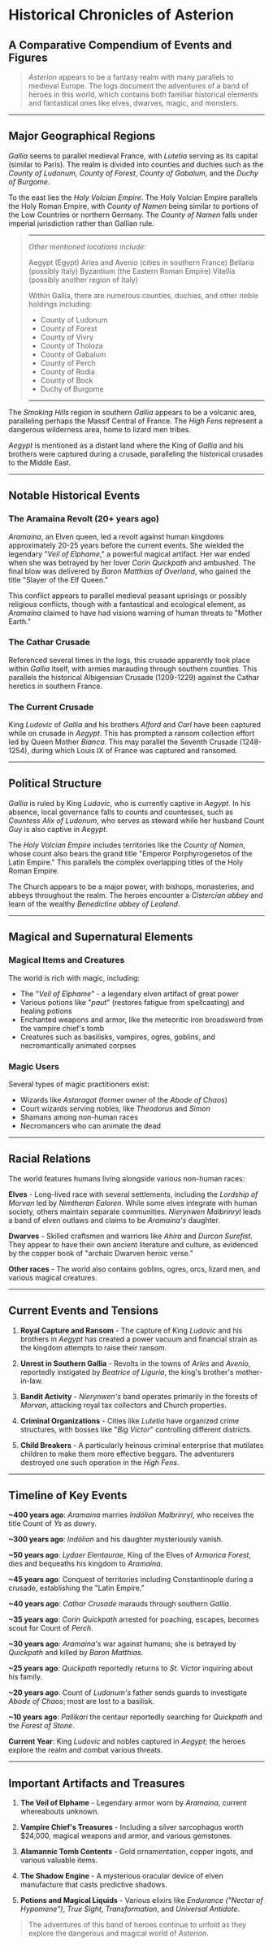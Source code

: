 # Historical Chronicles of Asterion

## A Comparative Compendium of Events and Figures

> *Asterion* appears to be a fantasy realm with many parallels to medieval Europe. The logs document the adventures of a band of heroes in this world, which contains both familiar historical elements and fantastical ones like elves, dwarves, magic, and monsters.

---

## Major Geographical Regions

*Gallia* seems to parallel medieval France, with *Lutetia* serving as its capital (similar to Paris). The realm is divided into counties and duchies such as the *County of Ludonum*, *County of Forest*, *County of Gabalum*, and the *Duchy of Burgome*.

To the east lies the *Holy Volcian Empire*. The Holy Volcian Empire parallels the Holy Roman Empire, with *County of Namen* being similar to portions of the Low Countries or northern Germany. The *County of Namen* falls under imperial jurisdiction rather than Gallian rule.

> ---
> *Other mentioned locations include:*
>
> Aegypt (Egypt)
> Arles and Avenio (cities in southern France)
> Bellaria (possibly Italy)
> Byzantium (the Eastern Roman Empire)
> Vitellia (possibly another region of Italy)
>
> Within Gallia, there are numerous counties, duchies, and other noble holdings including:
>
> * County of Ludonum
> * County of Forest
> * County of Vivry
> * County of Tholoza
> * County of Gabalum
> * County of Perch
> * County of Rodia
> * County of Bock
> * Duchy of Burgome
>
> ---

The *Smoking Hills* region in southern *Gallia* appears to be a volcanic area, paralleling perhaps the Massif Central of France. The *High Fens* represent a dangerous wilderness area, home to lizard men tribes.

*Aegypt* is mentioned as a distant land where the King of *Gallia* and his brothers were captured during a crusade, paralleling the historical crusades to the Middle East.

---

## Notable Historical Events

### The Aramaina Revolt (20+ years ago)

*Aramaina*, an Elven queen, led a revolt against human kingdoms approximately 20-25 years before the current events. She wielded the legendary "*Veil of Elphame*," a powerful magical artifact. Her war ended when she was betrayed by her lover *Corin Quickpath* and ambushed. The final blow was delivered by *Baron Matthias of Overland*, who gained the title "Slayer of the Elf Queen."

This conflict appears to parallel medieval peasant uprisings or possibly religious conflicts, though with a fantastical and ecological element, as *Aramaina* claimed to have had visions warning of human threats to "Mother Earth."

### The Cathar Crusade

Referenced several times in the logs, this crusade apparently took place within *Gallia* itself, with armies marauding through southern counties. This parallels the historical Albigensian Crusade (1209-1229) against the Cathar heretics in southern France.

### The Current Crusade

King *Ludovic* of *Gallia* and his brothers *Alford* and *Carl* have been captured while on crusade in *Aegypt*. This has prompted a ransom collection effort led by Queen Mother *Bianca*. This may parallel the Seventh Crusade (1248-1254), during which Louis IX of France was captured and ransomed.

---

## Political Structure

*Gallia* is ruled by King *Ludovic*, who is currently captive in *Aegypt*. In his absence, local governance falls to counts and countesses, such as *Countess Alix of Ludonum*, who serves as steward while her husband Count *Guy* is also captive in *Aegypt*.

The *Holy Volcian Empire* includes territories like the *County of Namen*, whose count also bears the grand title "Emperor Porphyrogenetos of the Latin Empire." This parallels the complex overlapping titles of the Holy Roman Empire.

The Church appears to be a major power, with bishops, monasteries, and abbeys throughout the realm. The heroes encounter a *Cistercian abbey* and learn of the wealthy *Benedictine abbey of Lealand*.

---

## Magical and Supernatural Elements

### Magical Items and Creatures

The world is rich with magic, including:

* The "*Veil of Elphame*" - a legendary elven artifact of great power
* Various potions like "*paut*" (restores fatigue from spellcasting) and healing potions
* Enchanted weapons and armor, like the meteoritic iron broadsword from the vampire chief's tomb
* Creatures such as basilisks, vampires, ogres, goblins, and necromantically animated corpses

### Magic Users

Several types of magic practitioners exist:

* Wizards like *Astaragat* (former owner of the *Abode of Chaos*)
* Court wizards serving nobles, like *Theodorus* and *Simon*
* Shamans among non-human races
* Necromancers who can animate the dead

---

## Racial Relations

The world features humans living alongside various non-human races:

**Elves** - Long-lived race with several settlements, including the *Lordship of Morvan* led by *Nimtheran Ealoren*. While some elves integrate with human society, others maintain separate communities. *Nierynwen Malbrinryl* leads a band of elven outlaws and claims to be *Aramaina's* daughter.

**Dwarves** - Skilled craftsmen and warriors like *Ahira* and *Durcon Surefist*. They appear to have their own ancient literature and culture, as evidenced by the copper book of "archaic Dwarven heroic verse."

**Other races** - The world also contains goblins, ogres, orcs, lizard men, and various magical creatures.

---

## Current Events and Tensions

1. **Royal Capture and Ransom** - The capture of King *Ludovic* and his brothers in *Aegypt* has created a power vacuum and financial strain as the kingdom attempts to raise their ransom.

2. **Unrest in Southern Gallia** - Revolts in the towns of *Arles* and *Avenio*, reportedly instigated by *Beatrice of Liguria*, the king's brother's mother-in-law.

3. **Bandit Activity** - *Nierynwen's* band operates primarily in the forests of *Morvan*, attacking royal tax collectors and Church properties.

4. **Criminal Organizations** - Cities like *Lutetia* have organized crime structures, with bosses like "*Big Victor*" controlling different districts.

5. **Child Breakers** - A particularly heinous criminal enterprise that mutilates children to make them more effective beggars. The adventurers destroyed one such operation in the *High Fens*.

---

## Timeline of Key Events

**~400 years ago**: *Aramaina* marries *Indólion Malbrinryl*, who receives the title Count of *Ys* as dowry.

**~300 years ago**: *Indólion* and his daughter mysteriously vanish.

**~50 years ago**: *Lydaer Elentaurae*, King of the Elves of *Armorica Forest*, dies and bequeaths his kingdom to *Aramaina*.

**~45 years ago**: Conquest of territories including Constantinople during a crusade, establishing the "Latin Empire."

**~40 years ago**: *Cathar Crusade* marauds through southern *Gallia*.

**~35 years ago**: *Corin Quickpath* arrested for poaching, escapes, becomes scout for Count of *Perch*.

**~30 years ago**: *Aramaina's* war against humans; she is betrayed by *Quickpath* and killed by *Baron Matthias*.

**~25 years ago**: *Quickpath* reportedly returns to *St. Victor* inquiring about his family.

**~20 years ago**: Count of *Ludonum's* father sends guards to investigate *Abode of Chaos*; most are lost to a basilisk.

**~10 years ago**: *Pallikari* the centaur reportedly searching for *Quickpath* and the *Forest of Stone*.

**Current Year**: King *Ludovic* and nobles captured in *Aegypt*; the heroes explore the realm and combat various threats.

---

## Important Artifacts and Treasures

1. **The Veil of Elphame** - Legendary armor worn by *Aramaina*, current whereabouts unknown.

2. **Vampire Chief's Treasures** - Including a silver sarcophagus worth $24,000, magical weapons and armor, and various gemstones.

3. **Alamannic Tomb Contents** - Gold ornamentation, copper ingots, and various valuable items.

4. **The Shadow Engine** - A mysterious oracular device of elven manufacture that casts predictive shadows.

5. **Potions and Magical Liquids** - Various elixirs like *Endurance ("Nectar of Hypomene")*, *True Sight*, *Transformation*, and *Universal Antidote*.

> The adventures of this band of heroes continue to unfold as they explore the dangerous and magical world of *Asterion*.